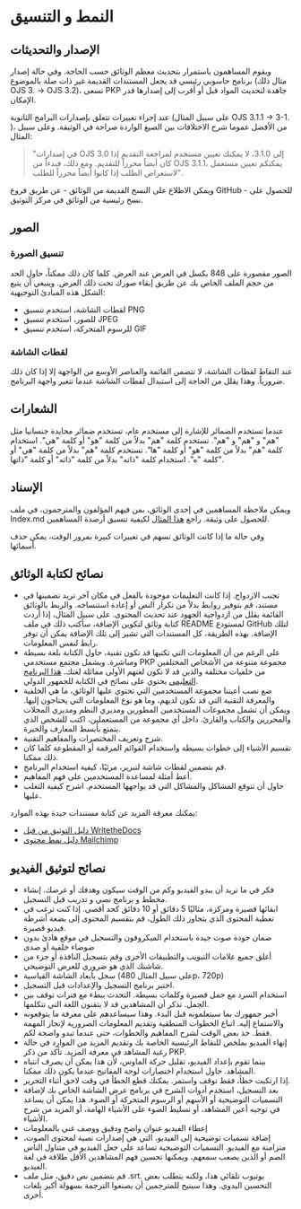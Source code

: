 # النمط و التنسيق

## الإصدار والتحديثات

ويقوم المساهمون باستمرار بتحديث معظم الوثائق حسب الحاجة. وفي حالة إصدار برنامج حاسوبي رئيسي قد يجعل المستندات القديمة غير ذات صلة بالموضوع (مثال ذلك OJS 3. -> OJS 3.2)، تسعى PKP جاهدة لتحديث المواد قبل أو أقرب إلى إصدارها قدر الإمكان.

عند إجراء تغييرات تتعلق بإصدارات البرامج الثانوية (على سبيل المثال OJS 3.1.1 -> 3-1. )، من الأفضل عموما شرح الاختلافات بين الصيغ الواردة صراحة في الوثيقة. وعلى سبيل المثال:
> "في إصدارات OJS 3.0 إلى 3.1.0، لا يمكنك تعيين مستخدم لمراجعة التقديم إذا كان أيضاً محرراً للتقديم. ومع ذلك، فبدءاً من OJS 3.1.1، يمكنكم تعيين مستعمل لاستعراض الطلب إذا كانوا أيضاً محرراً للطلب".

ويمكن الاطلاع على النسخ القديمة من الوثائق - عن طريق فروع GitHub - للحصول على نسخ رئيسية من الوثائق في مركز التوثيق.

## الصور

### تنسيق الصورة

الصور مقصورة على 848 بكسل في العرض عند العرض. كلما كان ذلك ممكناً، حاول الحد من حجم الملف الخاص بك عن طريق إبقاء صورك تحت ذلك العرض. وينبغي أن يتبع الشكل هذه المبادئ التوجيهية:

- لقطات الشاشة، استخدم تنسيق PNG
- للصور، استخدم تنسيق JPEG
- للرسوم المتحركة، استخدم تنسيق GIF

### لقطات الشاشة

عند التقاط لقطات الشاشة، لا تتضمن القائمة والعناصر الأوسع من الواجهة إلا إذا كان ذلك ضرورياً. وهذا يقلل من الحاجة إلى استبدال لقطات الشاشة عندما تتغير واجهة البرنامج.

## الشعارات

عندما تستخدم الضمائر للإشارة إلى مستخدم عام، تستخدم ضمائر محايدة جنسانيا مثل "هم" و "هم" و "هم". تستخدم كلمة "هم" بدلاً من كلمة "هو" أو كلمة "هي". استخدام كلمة "هم" بدلاً من كلمة "هو" أو كلمة "ها". تستخدم كلمة "هم" بدلاً من كلمة "هي" أو كلمة "ه". استخدام كلمة "ذاته" بدلاً من كلمة "ذاته" أو كلمة "ذاتها".

## الإسناد

ويمكن ملاحظة المساهمين في إحدى الوثائق، بمن فيهم المؤلفون والمترجمون، في ملف Index.md للحصول على وثيقة. راجع [هذا المثال](https://raw.githubusercontent.com/pkp/pkp-docs/master/learning-ojs/index.md) لكيفية تنسيق أرصدة المساهمين.

وفي حالة ما إذا كانت الوثائق تسهم في تغييرات كبيرة بمرور الوقت، يمكن حذف أسمائها.

## نصائح لكتابة الوثائق

- تجنب الازدواج. إذا كانت التعليمات موجودة بالفعل في مكان آخر تريد تضمينها في مستند، قم بتوفير روابط بدلاً من تكرار النص أو إعادة استنساخه. والربط بالوثائق القائمة يقلل من ازدواجية الجهود عند تحديث المحتوى. على سبيل المثال، إذا أردت كتابة وثائق لتكوين الإضافة، سأكتب ذلك في ملف README لمستودع GitHub لتلك الإضافة. بهذه الطريقة، كل المستندات التي تشير إلى تلك الإضافة يمكن أن توفر رابط لنفس المعلومات.
- على الرغم من أن المعلومات التي تكتبها قد تكون تقنية، حاول الكتابة بلغة بسيطة ومباشرة. ويشمل مجتمع مستخدمي PKP مجموعة متنوعة من الأشخاص المختلفين من خلفيات مختلفة والذين قد لا تكون لغتهم الأولى مماثلة لغتك. [هذا البرنامج التعليمي](https://www.linux.com/tutorials/technical-writing-international-audience/) يحتوي على نصائح في الكتابة للجمهور الدولي.
- ضع نصب أعيننا مجموعة المستخدمين التي تحتوي عليها الوثائق، ما هي الخلفية والمعرفة التقنية التي قد تكون لديهم، وما هو نوع المعلومات التي يحتاجون إليها. ويمكن أن تشمل مجموعات المستخدمين المطورين ومديري النظم ومديري المجلات والمحررين والكتاب والقارئ. داخل أي مجموعة من المستعملين، اكتب للشخص الذي يتمتع بأبسط المعارف والخبرة.
- شرح وتعريف المختصرات والمفاهيم التقنية.
- تقسيم الأشياء إلى خطوات بسيطة واستخدام القوائم المرقمة أو المقطوعة كلما كان ذلك ممكنا.
- قم بتضمين لقطات شاشة لتبرير، مرئيًا، كيفية استخدام البرنامج.
- أعط أمثلة لمساعدة المستخدمين على فهم المفاهيم.
- حاول أن تتوقع المشاكل والمشاكل التي قد يواجهها المستخدم. اشرح كيفية التغلب عليها.

يمكنك معرفة المزيد عن كتابة مستندات جيدة بهذه الموارد:
- [دليل التوثيق من قبل WritetheDocs](http://www.writethedocs.org/guide/)
- [دليل نمط محتوى Mailchimp](https://styleguide.mailchimp.com/writing-technical-content/)

## نصائح لتوثيق الفيديو

- فكر في ما تريد أن يبدو الفيديو وكم من الوقت سيكون وهدفك أو غرضك. إنشاء مخطط و برنامج نصي و تدريب قبل التسجيل.
- ابقائها قصيرة ومركزة، مثاليًا 5 دقائق أو 10 دقائق كحد أقصى. إذا كنت ترغب في تغطية المحتوى الذي يتجاوز ذلك الطول، قم بتقسيم المحتوى إلى بضعة أشرطة فيديو قصيرة.
- ضمان جودة صوت جيدة باستخدام الميكروفون والتسجيل في موقع هادئ بدون ضوضاء خلفية أو صدى
- أغلق جميع علامات التبويب والتطبيقات الأخرى وقم بتسجيل النافذة أو جزء من شاشتك الذي هو ضروري للعرض التوضيحي.
- سجل بأبعاد الشاشة القياسية (على سبيل المثال 480p، 720p)
- اختبر برنامج التسجيل والإعدادات قبل التسجيل.
- استخدام السرد مع جمل قصيرة وكلمات بسيطة. التحدث ببطء مع فترات توقف بين الجمل. تذكر أن المشاهدين قد لا يتقنون اللغة التي تتكلمها.
- أخبر جمهورك بما سيتعلمونه قبل البدء. وهذا سيساعدهم على معرفة ما يتوقعونه والاستماع إليه. اتباع الخطوات المنطقية وتقديم المعلومات الضرورية لإنجاز المهمة فقط. خذ بعض الوقت لشرح المفاهيم والخطوات، حتى عندما تبدو واضحة لكم.
- إنهاء الفيديو بملخص للنقاط الرئيسية الخاصة بك وتقديم المزيد من الموارد في حالة رغبة المشاهد في معرفة المزيد. تأكد من ذكر PKP.
- بينما تقوم بإعداد الفيديو، تقليل حركة الماوس، لأن هذا يمكن أن يصرف انتباه المشاهد. حاول استخدام اختصارات لوحة المفاتيح عندما يكون ذلك ممكنا.
- إذا ارتكبت خطأ، فقط توقف واستمر. يمكنك قطع الخطأ في وقت لاحق أثناء التحرير.
- بعد التسجيل، استخدم أدوات الشرح في برنامج عرض الشاشة الخاص بك لإضافة التسميات التوضيحية أو الأسهم أو الرسوم المتحركة أو الضوء. هذا يمكن أن يساعد في توجيه أعين المشاهد، أو تسليط الضوء على الأشياء الهامة، أو المزيد من شرح الأشياء.
- إعطاء الفيديو عنوان واضح ودقيق ووصف غني بالمعلومات
- إضافة تسميات توضيحية إلى الفيديو، التي هي إصدارات نصية لمحتوى الصوت، متزامنة مع الفيديو. التسميات التوضيحية تساعد على جعل الفيديو في متناول الناس الصم أو الذين يصعب سمعهم، ويمكنها تحسين فهم المشاهدين الأقل طلاقة في لغة الفيديو.
- قم بتضمين نص دقيق، مثل ملف .srt. يوتيوب تلقائي هذا، ولكنه يتطلب بعض التحسين اليدوي. وهذا سيتيح للمترجمين أن يصنعوا الترجمة بسهولة أكبر بلغات أخرى.
